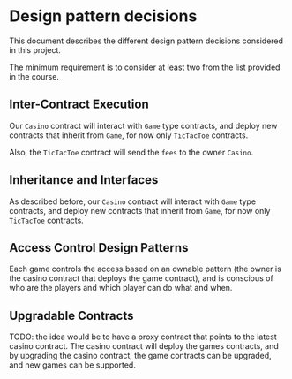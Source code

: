 # Design pattern decisions

This document describes the different design pattern decisions considered in this project.

The minimum requirement is to consider at least two from the list provided in the course.

## Inter-Contract Execution

Our `Casino` contract will interact with `Game` type contracts, and deploy new contracts that inherit from `Game`, for now only `TicTacToe` contracts.

Also, the `TicTacToe` contract will send the `fees` to the owner `Casino`.

## Inheritance and Interfaces

As described before, our `Casino` contract will interact with `Game` type contracts, and deploy new contracts that inherit from `Game`, for now only `TicTacToe` contracts.

## Access Control Design Patterns

Each game controls the access based on an ownable pattern (the owner is the casino contract that deploys the game contract), and is conscious of who are the players and which player can do what and when.

## Upgradable Contracts

TODO: the idea would be to have a proxy contract that points to the latest casino contract.
The casino contract will deploy the games contracts, and by upgrading the casino contract, the game contracts can be upgraded, and new games can be supported.
